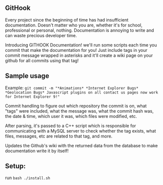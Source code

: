 ## GitHook
Every project since the beginning of time has had insufficient documentation.  Doesn't matter who you are, whether it's for school, professional or personal, nothing.  Documentation is annoying to write and can waste precious developer time.  

Introducing GITHOOK Documentation!  we'll run some scripts each time you commit that make the documentation for you!  Just include tags in your commit message wrapped in asterisks and it'll create a wiki page on your github for all commits using that tag!
## Sample usage

Example: `git commit -m "*Animations* *Internet Explorer Bugs* *Geolocation Bugs* Javascript plugins on all contact us pages now work for Internet Explorer 9!"`

Commit handling to figure out which repository the commit is on, what "tags" were included, what the message was, what the commit hash was, the date & time, which user it was, which files were modified, etc.

After parsing, it's passed to a C++ script which is responsible for communicating with a MySQL server to check whether the tag exists, what files, messages, etc are related to that tag, and more.  

Updates the Github's wiki with the returned data from the database to make documentation write it by itself!
## Setup: 
run `bash ./install.sh`
